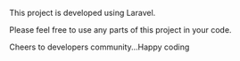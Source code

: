 This project is developed using Laravel.

Please feel free to use any parts of this project in your code.

Cheers to developers community...Happy coding